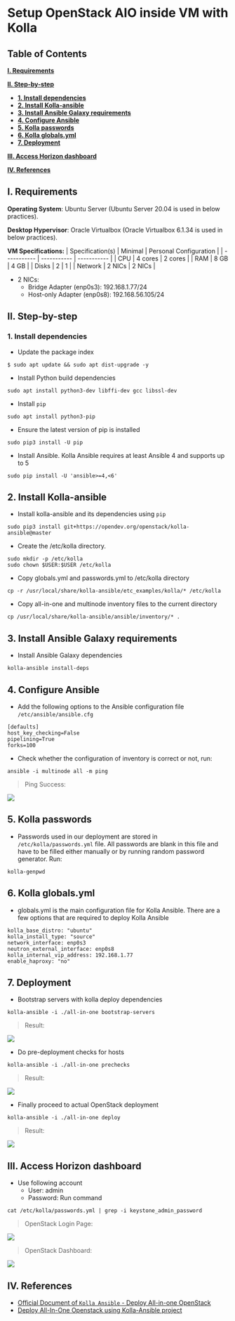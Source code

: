 # **Setup OpenStack AIO inside VM with Kolla**
## **Table of Contents**
[**I. Requirements**](https://github.com/nhok8t1/Viettel-Digital-Talent-Program-2022/blob/main/Practice-1/DoHoangSon/README.md#i-requirements)

[**II. Step-by-step**](https://github.com/nhok8t1/Viettel-Digital-Talent-Program-2022/blob/main/Practice-1/DoHoangSon/README.md#ii-step-by-step)

   - [**1. Install dependencies**](https://github.com/nhok8t1/Viettel-Digital-Talent-Program-2022/blob/main/Practice-1/DoHoangSon/README.md#1-install-dependencies)
   - [**2. Install Kolla-ansible**](https://github.com/nhok8t1/Viettel-Digital-Talent-Program-2022/blob/main/Practice-1/DoHoangSon/README.md#2-install-kolla-ansible)
   - [**3. Install Ansible Galaxy requirements**](https://github.com/nhok8t1/Viettel-Digital-Talent-Program-2022/blob/main/Practice-1/DoHoangSon/README.md#3-install-ansible-galaxy-requirements)
   - [**4. Configure Ansible**](https://github.com/nhok8t1/Viettel-Digital-Talent-Program-2022/blob/main/Practice-1/DoHoangSon/README.md#4-configure-ansible)
   - [**5. Kolla passwords**](https://github.com/nhok8t1/Viettel-Digital-Talent-Program-2022/blob/main/Practice-1/DoHoangSon/README.md#5-kolla-passwords)
   - [**6. Kolla globals.yml**](https://github.com/nhok8t1/Viettel-Digital-Talent-Program-2022/blob/main/Practice-1/DoHoangSon/README.md#6-kolla-globalsyml)
   - [**7. Deployment**](https://github.com/nhok8t1/Viettel-Digital-Talent-Program-2022/blob/main/Practice-1/DoHoangSon/README.md#7-deployment)

[**III. Access Horizon dashboard**](https://github.com/nhok8t1/Viettel-Digital-Talent-Program-2022/blob/main/Practice-1/DoHoangSon/README.md#iii-access-horizon-dashboard)

[**IV. References**](https://github.com/nhok8t1/Viettel-Digital-Talent-Program-2022/blob/main/Practice-1/DoHoangSon/README.md#iv-references)
## **I. Requirements**
**Operating System**: Ubuntu Server (Ubuntu Server 20.04 is used in below practices).

**Desktop Hypervisor**: Oracle Virtualbox (Oracle Virtualbox 6.1.34 is used in below practices).

**VM Specifications:**
| Specification(s) | Minimal | Personal Configuration |
| ----------- | ----------- | ----------- |
|  CPU | 4 cores | 2 cores |
| RAM | 8 GB | 4 GB |
|  Disks | 2 | 1 |
| Network | 2 NICs | 2 NICs |
- 2 NICs:
    + Bridge Adapter (enp0s3): 192.168.1.77/24
    + Host-only Adapter (enp0s8): 192.168.56.105/24

## **II. Step-by-step**
### **1. Install dependencies**
- Update the package index
```
$ sudo apt update && sudo apt dist-upgrade -y
```
- Install Python build dependencies
```
sudo apt install python3-dev libffi-dev gcc libssl-dev
```
- Install `pip`
```
sudo apt install python3-pip
```
- Ensure the latest version of pip is installed
```
sudo pip3 install -U pip
```
- Install Ansible. Kolla Ansible requires at least Ansible 4 and supports up to 5
```
sudo pip install -U 'ansible>=4,<6'
```
## **2. Install Kolla-ansible**
- Install kolla-ansible and its dependencies using `pip`
```
sudo pip3 install git+https://opendev.org/openstack/kolla-ansible@master
```
- Create the /etc/kolla directory. 
```
sudo mkdir -p /etc/kolla
sudo chown $USER:$USER /etc/kolla
```
- Copy globals.yml and passwords.yml to /etc/kolla directory
```
cp -r /usr/local/share/kolla-ansible/etc_examples/kolla/* /etc/kolla
```
- Copy all-in-one and multinode inventory files to the current directory
```
cp /usr/local/share/kolla-ansible/ansible/inventory/* .
```
## **3. Install Ansible Galaxy requirements**
- Install Ansible Galaxy dependencies
```
kolla-ansible install-deps
```
## **4. Configure Ansible**
- Add the following options to the Ansible configuration file `/etc/ansible/ansible.cfg`
```
[defaults]
host_key_checking=False
pipelining=True
forks=100
```
- Check whether the configuration of inventory is correct or not, run:
```
ansible -i multinode all -m ping
```
> Ping Success:
<img src="./img/ping_success.jpg">

## **5. Kolla passwords**
- Passwords used in our deployment are stored in `/etc/kolla/passwords.yml` file. All passwords are blank in this file and have to be filled either manually or by running random password generator. Run:
```
kolla-genpwd
```
## **6. Kolla globals.yml**
- globals.yml is the main configuration file for Kolla Ansible. There are a few options that are required to deploy Kolla Ansible
```
kolla_base_distro: "ubuntu"
kolla_install_type: "source"
network_interface: enp0s3
neutron_external_interface: enp0s8
kolla_internal_vip_address: 192.168.1.77
enable_haproxy: "no"
```
## **7. Deployment**
- Bootstrap servers with kolla deploy dependencies
```
kolla-ansible -i ./all-in-one bootstrap-servers
```
> Result:
<img src="./img/bootstrap_servers.jpg">

- Do pre-deployment checks for hosts
```
kolla-ansible -i ./all-in-one prechecks
```
> Result:
<img src="./img/pre_deploy.jpg">

- Finally proceed to actual OpenStack deployment
```
kolla-ansible -i ./all-in-one deploy
```
> Result:
<img src="./img/deploy.jpg">

## **III. Access Horizon dashboard**
- Use following account
    + User: admin
    + Password: Run command
```
cat /etc/kolla/passwords.yml | grep -i keystone_admin_password
```
> OpenStack Login Page:
<img src="./img/openstack_login.png">

> OpenStack Dashboard:
<img src="./img/openstack_dashboard.png">

## **IV. References**
- [Official Document of `Kolla Ansible` - Deploy All-in-one OpenStack](https://docs.openstack.org/kolla-ansible/latest/user/quickstart.html)
- [Deploy All-In-One Openstack using Kolla-Ansible project](https://www.youtube.com/watch?v=b-XgSPuedro)
